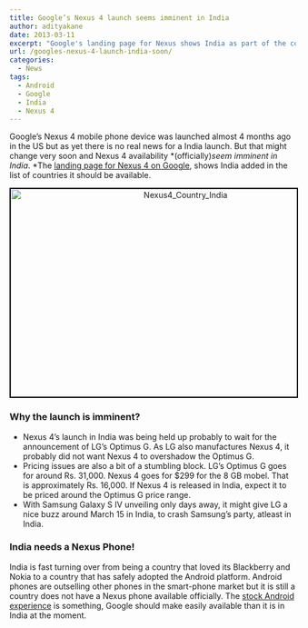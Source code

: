```yaml
---
title: Google’s Nexus 4 launch seems imminent in India
author: adityakane
date: 2013-03-11
excerpt: "Google's landing page for Nexus shows India as part of the countries where the device will be available. This might mean the Nexus 4 phone's launch is imminent."
url: /googles-nexus-4-launch-india-soon/
categories:
  - News
tags:
  - Android
  - Google
  - India
  - Nexus 4
---
```

Google&#8217;s Nexus 4 mobile phone device was launched almost 4 months ago in the US but as yet there is no real news for a India launch. But that might change very soon and Nexus 4 availability *(officially)*seem imminent in India*. *The <a href="http://www.google.com/nexus/4/" onclick="_gaq.push(['_trackEvent', 'outbound-article', 'http://www.google.com/nexus/4/', 'landing page for Nexus 4 on Google']);" >landing page for Nexus 4 on Google</a>, shows India added in the list of countries it should be available.

<p style="text-align: center;">
  <a href="http://cdn.devilsworkshop.org/files/2013/03/Nexus4_Country_India.png"><img class="size-medium wp-image-72134 aligncenter" style="border: 2px solid black;" alt="Nexus4_Country_India" src="http://cdn.devilsworkshop.org/files/2013/03/Nexus4_Country_India-600x366.png" width="600" height="366" /></a>
</p>

### Why the launch is imminent?

  * Nexus 4&#8217;s launch in India was being held up probably to wait for the announcement of LG&#8217;s Optimus G. As LG also manufactures Nexus 4, it probably did not want Nexus 4 to overshadow the Optimus G.
  * Pricing issues are also a bit of a stumbling block. LG&#8217;s Optimus G goes for around Rs. 31,000. Nexus 4 goes for $299 for the 8 GB mobel. That is approximately Rs. 16,000. If Nexus 4 is released in India, expect it to be priced around the Optimus G price range.
  * With Samsung Galaxy S IV unveiling only days away, it might give LG a nice buzz around March 15 in India, to crash Samsung&#8217;s party, atleast in India.

### India needs a Nexus Phone!

India is fast turning over from being a country that loved its Blackberry and Nokia to a country that has safely adopted the Android platform. Android phones are outselling other phones in the smart-phone market but it is still a country does not have a Nexus phone available officially. The [stock Android experience][1] is something, Google should make easily available than it is in India at the moment.

 [1]: http://devilsworkshop.org/analysis/stock-android-perfect-excepting-quirks/68045/
